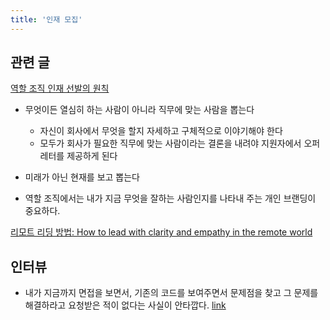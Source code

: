 ```yaml
---
title: '인재 모집'
---
```


## 관련 글

[역할 조직 인재 선발의 원칙](https://brunch.co.kr/@mobiinside/2509)

-   무엇이든 열심히 하는 사람이 아니라 직무에 맞는 사람을 뽑는다

    -   자신이 회사에서 무엇을 할지 자세하고 구체적으로 이야기해야 한다
    -   모두가 회사가 필요한 직무에 맞는 사람이라는 결론을 내려야 지원자에서 오퍼 레터를 제공하게 된다

-   미래가 아닌 현재를 보고 뽑는다
-   역할 조직에서는 내가 지금 무엇을 잘하는 사람인지를 나타내 주는 개인 브랜딩이 중요하다.

[리모트 리딩 방법: How to lead with clarity and empathy in the remote world](https://stackoverflow.blog/2020/11/05/how-to-lead-with-clarity-and-empathy-in-the-remote-world/?utm_source=Iterable&utm_medium=email&utm_campaign=the_overflow_newsletter)

## 인터뷰

-   내가 지금까지 면접을 보면서, 기존의 코드를 보여주면서 문제점을 찾고 그 문제를 해결하라고 요청받은 적이 없다는 사실이 안타깝다. [link](https://hyunseob.github.io/2016/02/21/how-to-become-a-great-frontend-engineer/)
